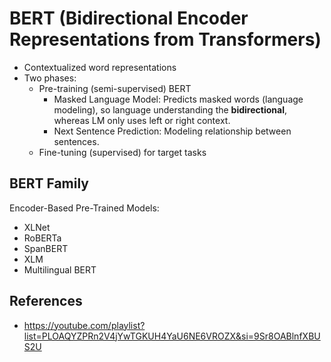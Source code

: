 # BERT (Bidirectional Encoder Representations from Transformers)

- Contextualized word representations
- Two phases:
  - Pre-training (semi-supervised) BERT
    - Masked Language Model: Predicts masked words (language modeling), so language understanding the **bidirectional**, whereas LM only uses left or right context.
    - Next Sentence Prediction: Modeling relationship between sentences.
  - Fine-tuning (supervised) for target tasks

## BERT Family
Encoder-Based Pre-Trained Models:
- XLNet
- RoBERTa
- SpanBERT
- XLM
- Multilingual BERT


## References
- https://youtube.com/playlist?list=PLOAQYZPRn2V4jYwTGKUH4YaU6NE6VROZX&si=9Sr8OABlnfXBUS2U